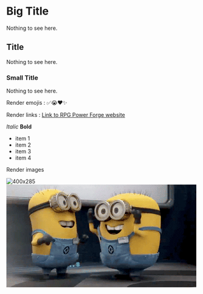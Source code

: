 # Big Title
Nothing to see here.

## Title
Nothing to see here.

### Small Title
Nothing to see here.

Render emojis : ✅😭❤️✨

Render links : [Link to RPG Power Forge website](https://rpgpowerforge.com/)

*Italic* **Bold**

- item 1
- item 2
- item 3
- item 4

Render images

![400x285](./resources/cat.png)
![500x270](./resources/minion.png)
